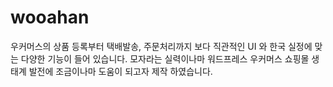 # wooahan

우커머스의 상품 등록부터 택배발송, 주문처리까지 보다 직관적인 UI 와 한국 실정에 맞는 다양한 기능이 들어 있습니다.
모자라는 실력이나마 워드프레스 우커머스 쇼핑몰 생태계 발전에 조금이나마 도움이 되고자 제작 하였습니다.

